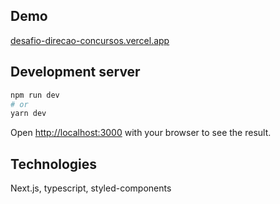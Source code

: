 ## Demo

[desafio-direcao-concursos.vercel.app](https://desafio-direcao-concursos.vercel.app)

## Development server

```bash
npm run dev
# or
yarn dev
```

Open [http://localhost:3000](http://localhost:3000) with your browser to see the result.

## Technologies

Next.js, typescript, styled-components
